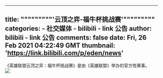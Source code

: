 
---
title: """""""""'云顶之弈-福牛杯挑战赛'"""""""""
categories: 
    - 社交媒体
    - bilibili - link 公告
author: bilibili - link 公告
comments: false
date: Fri, 26 Feb 2021 04:22:49 GMT
thumbnail: 'https://link.bilibili.com/p/eden/news'
---

<div>   
《英雄联盟云顶之弈：福牛杯挑战赛》是由《英雄联盟》举办的官方性赛事。<br><img src="https://link.bilibili.com/p/eden/news" referrerpolicy="no-referrer">  
</div>
            
